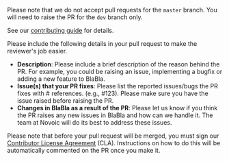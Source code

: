 Please note that we do not accept pull requests for the `master` branch. 
You will need to raise the PR for the `dev` branch only.

See our [contributing guide](https://github.com/novoic/blabla/blob/master/CONTRIBUTING.md) for details.

Please include the following details in your pull request to make the reviewer's job easier.

- **Description**: Please include a brief description of the reason behind the PR. For example, you could be raising an issue, implementing a bugfix or adding a new feature to BlaBla.
- **Issue(s) that your PR fixes**: Please list the reported issues/bugs the PR fixes with # references. (e.g., #123). Please make sure you have the issue raised before raising the PR.
- **Changes in BlaBla as a result of the PR**: Please let us know if you think the PR raises any new issues in BlaBla and how can we handle it. The team at Novoic will do its best to address these issues.

Please note that before your pull request will be merged, you must sign our [Contributor License Agreement](https://gist.github.com/jackanth/e707f8c0dbe7f1768b4e8c6d28d04170) (CLA). Instructions on how to do this will be automatically commented on the PR once you make it.
